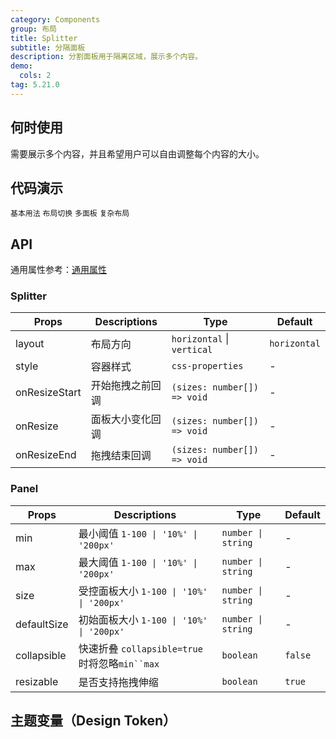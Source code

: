 ```yaml
---
category: Components
group: 布局
title: Splitter
subtitle: 分隔面板
description: 分割面板用于隔离区域，展示多个内容。
demo:
  cols: 2
tag: 5.21.0
---
```


## 何时使用

需要展示多个内容，并且希望用户可以自由调整每个内容的大小。

## 代码演示

<!-- prettier-ignore -->
<code src="./demo/basic.tsx">基本用法</code>
<code src="./demo/layout.tsx">布局切换</code>
<code src="./demo/multiple.tsx">多面板</code>
<code src="./demo/group.tsx">复杂布局</code>

## API

通用属性参考：[通用属性](/docs/react/common-props)

### Splitter

| Props         | Descriptions     | Type                        | Default      |
| ------------- | ---------------- | --------------------------- | ------------ |
| layout        | 布局方向         | `horizontal` \| `vertical`  | `horizontal` |
| style         | 容器样式         | `css-properties`            | -            |
| onResizeStart | 开始拖拽之前回调 | `(sizes: number[]) => void` | -            |
| onResize      | 面板大小变化回调 | `(sizes: number[]) => void` | -            |
| onResizeEnd   | 拖拽结束回调     | `(sizes: number[]) => void` | -            |

### Panel

| Props       | Descriptions                                  | Type               | Default |
| ----------- | --------------------------------------------- | ------------------ | ------- |
| min         | 最小阈值 `1-100 \| '10%' \| '200px'`          | `number \| string` | -       |
| max         | 最大阈值 `1-100 \| '10%' \| '200px'`          | `number \| string` | -       |
| size        | 受控面板大小 `1-100 \| '10%' \| '200px'`      | `number \| string` | -       |
| defaultSize | 初始面板大小 `1-100 \| '10%' \| '200px'`      | `number \| string` | -       |
| collapsible | 快速折叠 `collapsible=true`时将忽略`min``max` | `boolean`          | `false` |
| resizable   | 是否支持拖拽伸缩                              | `boolean`          | `true`  |

## 主题变量（Design Token）

<ComponentTokenTable component='Splitter'></ComponentTokenTable>
